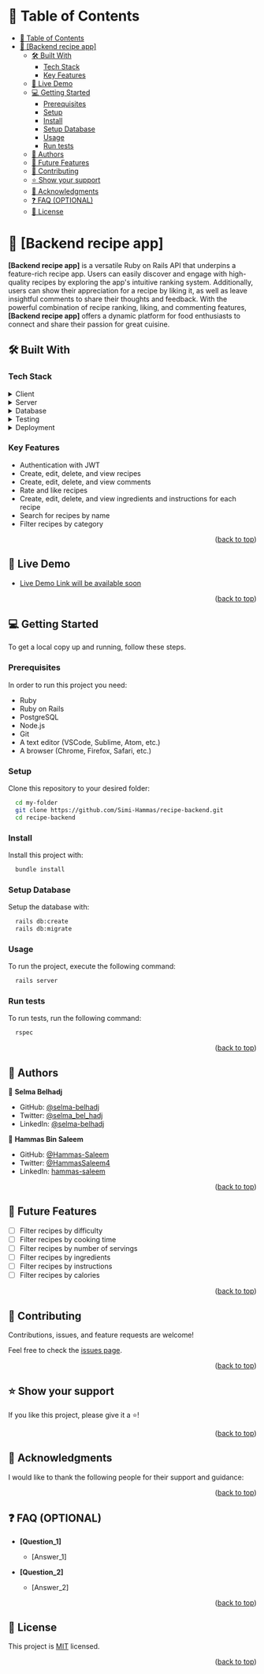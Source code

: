 # 📗 Table of Contents

- [📗 Table of Contents](#-table-of-contents)
- [📖 \[Backend recipe app\] ](#-backend-recipe-app-)
  - [🛠 Built With ](#-built-with-)
    - [Tech Stack ](#tech-stack-)
    - [Key Features ](#key-features-)
  - [🚀 Live Demo ](#-live-demo-)
  - [💻 Getting Started ](#-getting-started-)
    - [Prerequisites](#prerequisites)
    - [Setup](#setup)
    - [Install](#install)
    - [Setup Database](#setup-database)
    - [Usage](#usage)
    - [Run tests](#run-tests)
  - [👥 Authors ](#-authors-)
  - [🔭 Future Features ](#-future-features-)
  - [🤝 Contributing ](#-contributing-)
  - [⭐️ Show your support ](#️-show-your-support-)
  - [🙏 Acknowledgments ](#-acknowledgments-)
  - [❓ FAQ (OPTIONAL) ](#-faq-optional-)
  - [📝 License ](#-license-)

<!-- PROJECT DESCRIPTION -->

# 📖 [Backend recipe app] <a name="about-project"></a>

**[Backend recipe app]** is a versatile Ruby on Rails API that underpins a feature-rich recipe app. Users can easily discover and engage with high-quality recipes by exploring the app's intuitive ranking system. Additionally, users can show their appreciation for a recipe by liking it, as well as leave insightful comments to share their thoughts and feedback. With the powerful combination of recipe ranking, liking, and commenting features, **[Backend recipe app]** offers a dynamic platform for food enthusiasts to connect and share their passion for great cuisine.

## 🛠 Built With <a name="built-with"></a>

### Tech Stack <a name="tech-stack"></a>

<details>
  <summary>Client</summary>
  <ul>
    <li><a href="https://reactjs.org/">React.js</a></li>
    <li><a href="https://redux-toolkit.js.org/">Redux Toolkit</a></li>
    <li><a href="https://www.typescriptlang.org/">TypeScript</a></li>
    <li><a href="https://sass-lang.com/">Sass</a></li>
    <li><a href="https://tailwindcss.com/">Tailwind</a></li>
  </ul>
</details>

<details>
  <summary>Server</summary>
  <ul>
    <li><a href="https://www.ruby-lang.org/en/">Ruby</a></li>
    <li><a href="https://rubyonrails.org/">Ruby on Rails</a></li>
  </ul>
</details>

<details>
<summary>Database</summary>
  <ul>
    <li><a href="https://www.postgresql.org/">PostgreSQL</a></li>
  </ul>
</details>

<details>
<summary>Testing</summary>
  <ul>
    <li><a href="https://jestjs.io/">Jest</a></li>
    <li><a href="https://rspec.info/">RSpec</a></li>
  </ul>
</details>

<details>
  <summary>Deployment</summary>
  <ul>
    <li><a href="https://render.com/">Render</a></li>
    <li><a href="https://fly.io/">Fly.io</a></li>
    <li><a href="https://www.netlify.com/">Netlify</a></li>
    <li><a href="https://vercel.com/">Vercel</a></li>
  </ul>
</details>

<!-- Features -->

### Key Features <a name="key-features"></a>

- Authentication with JWT
- Create, edit, delete, and view recipes
- Create, edit, delete, and view comments
- Rate and like recipes
- Create, edit, delete, and view ingredients and instructions for each recipe
- Search for recipes by name
- Filter recipes by category

<p align="right">(<a href="#readme-top">back to top</a>)</p>

<!-- LIVE DEMO -->

## 🚀 Live Demo <a name="live-demo"></a>

- [Live Demo Link will be available soon](https://yourdeployedapplicationlink.com)

<p align="right">(<a href="#readme-top">back to top</a>)</p>

<!-- GETTING STARTED -->

## 💻 Getting Started <a name="getting-started"></a>

To get a local copy up and running, follow these steps.

### Prerequisites

In order to run this project you need:

- Ruby
- Ruby on Rails
- PostgreSQL
- Node.js
- Git
- A text editor (VSCode, Sublime, Atom, etc.)
- A browser (Chrome, Firefox, Safari, etc.)

### Setup

Clone this repository to your desired folder:

```sh
  cd my-folder
  git clone https://github.com/Simi-Hammas/recipe-backend.git
  cd recipe-backend
```

### Install

Install this project with:

```sh
  bundle install
```

### Setup Database

Setup the database with:

```sh
  rails db:create
  rails db:migrate
```

### Usage

To run the project, execute the following command:

```sh
  rails server
```

### Run tests

To run tests, run the following command:

```sh
  rspec
```

<p align="right">(<a href="#readme-top">back to top</a>)</p>

<!-- AUTHORS -->

## 👥 Authors <a name="authors"></a>

👤 **Selma Belhadj**

- GitHub: [@selma-belhadj](https://github.com/selma-belhadj)
- Twitter: [@selma_bel_hadj](https://twitter.com/selma_bel_hadj)
- LinkedIn: [@selma-belhadj](https://www.linkedin.com/in/selma-belhadj/)

👤 **Hammas Bin Saleem**

- GitHub: [@Hammas-Saleem](https://github.com/Hammas-Saleem)
- Twitter: [@HammasSaleem4](https://twitter.com/HammasSaleem4)
- LinkedIn: [hammas-saleem](https://www.linkedin.com/in/hammas-saleem/)

<p align="right">(<a href="#readme-top">back to top</a>)</p>

<!-- FUTURE FEATURES -->

## 🔭 Future Features <a name="future-features"></a>

- [ ] Filter recipes by difficulty
- [ ] Filter recipes by cooking time
- [ ] Filter recipes by number of servings
- [ ] Filter recipes by ingredients
- [ ] Filter recipes by instructions
- [ ] Filter recipes by calories

<p align="right">(<a href="#readme-top">back to top</a>)</p>

<!-- CONTRIBUTING -->

## 🤝 Contributing <a name="contributing"></a>

Contributions, issues, and feature requests are welcome!

Feel free to check the [issues page](https://github.com/Simi-Hammas/recipe-backend/issues).

<p align="right">(<a href="#readme-top">back to top</a>)</p>

<!-- SUPPORT -->

## ⭐️ Show your support <a name="support"></a>

If you like this project, please give it a ⭐️!

<p align="right">(<a href="#readme-top">back to top</a>)</p>

<!-- ACKNOWLEDGEMENTS -->

## 🙏 Acknowledgments <a name="acknowledgements"></a>

I would like to thank the following people for their support and guidance:

<p align="right">(<a href="#readme-top">back to top</a>)</p>

<!-- FAQ (optional) -->

## ❓ FAQ (OPTIONAL) <a name="faq"></a>

- **[Question_1]**

  - [Answer_1]

- **[Question_2]**

  - [Answer_2]

<p align="right">(<a href="#readme-top">back to top</a>)</p>

<!-- LICENSE -->

## 📝 License <a name="license"></a>

This project is [MIT](./LICENSE) licensed.

<p align="right">(<a href="#readme-top">back to top</a>)</p>